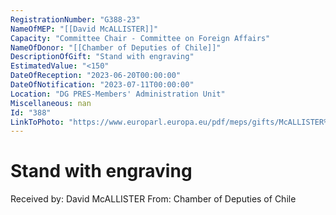 ```yaml
---
RegistrationNumber: "G388-23"
NameOfMEP: "[[David McALLISTER]]"
Capacity: "Committee Chair - Committee on Foreign Affairs"
NameOfDonor: "[[Chamber of Deputies of Chile]]"
DescriptionOfGift: "Stand with engraving"
EstimatedValue: "<150"
DateOfReception: "2023-06-20T00:00:00"
DateOfNotification: "2023-07-11T00:00:00"
Location: "DG PRES-Members' Administration Unit"
Miscellaneous: nan
Id: "388"
LinkToPhoto: "https://www.europarl.europa.eu/pdf/meps/gifts/McALLISTER%20David_G388-23.jpg#"
---
```


# Stand with engraving

Received by: David McALLISTER
From: Chamber of Deputies of Chile
